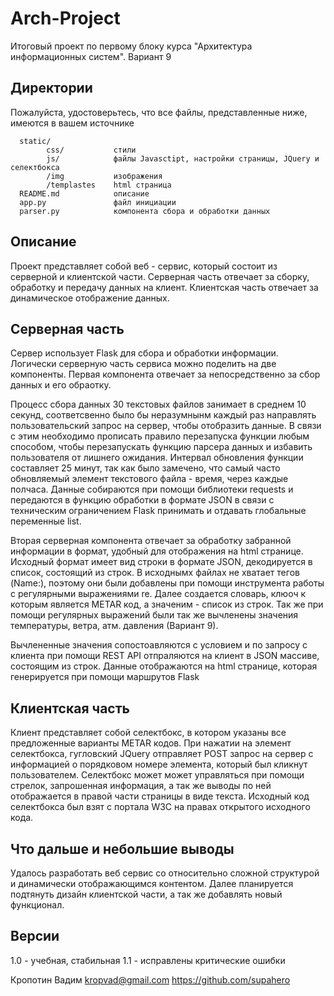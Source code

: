 Arch-Project
=============================

Итоговый проект по первому блоку курса "Архитектура информационных систем". Вариант 9

Директории
------------
Пожалуйста, удостоверьтесь, что все файлы, представленные ниже, имеются в вашем источнике

      static/               
            css/           стили
            js/            файлы Javasctipt, настройки страницы, JQuery и селектбокса
            /img           изображения
            /templastes    html страница
      README.md            описание
      app.py               файл инициации
      parser.py            компонента сбора и обработки данных



Описание
------------
Проект представляет собой веб - сервис, который состоит из серверной и клиентской части.
Серверная часть отвечает за сборку, обработку и передачу данных на клиент.
Клиентская часть отвечает за динамическое отображение данных.
 
Серверная часть
-----------
Сервер использует Flask для сбора и обработки информации. Логически серверную часть сервиса можно поделить
на две компоненты. Первая компонента отвечает за непосредственно за сбор данных и его обраотку.

Процесс сбора данных 30 текстовых файлов занимает в среднем 10 секунд, соответсвенно
было бы неразумнынм каждый раз направлять пользовательский запрос на сервер, чтобы
отобразить данные. В связи с этим необходимо прописать правило перезапуска функции любым способом, чтобы перезапускать функцию парсера данных и избавить пользователя от лишнего ожидания. Интервал обновления функции составляет 25 минут, так как было замечено, что самый часто обновляемый элемент текстового файла - время, через каждые полчаса.
Данные собираются при помощи библиотеки requests и передаются в функцию обработки в формате JSON в связи с техническим ограничением
Flask принимать и отдавать глобальные переменные list. 

Вторая серверная компонента отвечает за обработку забранной информации в формат, удобный для отображения на html странице.
Исходный формат имеет вид строки в формате JSON, декодируется в список, состоящий из строк. В исходнымх файлах не хватает тегов (Name:), 
поэтому они были добавлены при помощи инструмента работы с регулярными выражениями re. Далее создается словарь, клюоч к которым
является METAR код, а значеним - список из строк. Так же при помощи регулярных выражений
были так же вычленены значения температуры, ветра, атм. давления (Вариант 9). 

Вычлененные значения сопостоавляются с условием и по запросу с клиента при помощи REST API отпраляются
на клиент в JSON массиве, состоящим из строк. Данные отображаются на html странице, которая генерируется при помощи
маршрутов Flask

Клиентская часть
----------- 
Клиент представляет собой селектбокс, в котором указаны все предложенные варианты METAR кодов.
При нажатии на элемент селектбокса, гугловский JQuery отправляет POST запрос на сервер с информацией о порядковом номере элемента,
который был кликнут пользователем. Селектбокс может может управляться при помощи стрелок, запрошенная информация, а так же 
выводы по ней отображается в правой части страницы в виде текста. Исходный код селектбокса был взят с портала W3C на правах открытого исходного кода.



Что дальше и небольшие выводы
-----------

Удалось разработать веб сервис со относительно сложной структурой и динамически отображающимся контентом.
Далее планируется подтянуть дизайн клиентской части, а так же добавлять новый функционал.

Версии
----------

1.0 - учебная, стабильная
1.1 - исправлены критические ошибки

Кропотин Вадим
kropvad@gmail.com
https://github.com/supahero